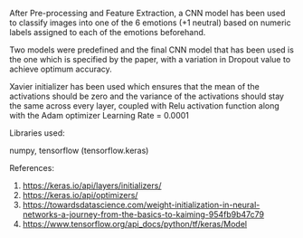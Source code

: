 After Pre-processing and Feature Extraction, a CNN model has been used to classify images into one of the 6 emotions (+1 neutral) based on numeric labels assigned to each of the emotions beforehand.

Two models were predefined and the final CNN model that has been used is the one which is specified by the paper, with a variation in Dropout value to achieve optimum accuracy.

Xavier initializer has been used which ensures that the mean of the activations should be zero and the variance of the activations should stay the same across every layer, coupled with Relu activation function along with the Adam optimizer
Learning Rate = 0.0001

Libraries used:

numpy, tensorflow (tensorflow.keras)

References:
1. https://keras.io/api/layers/initializers/
2. https://keras.io/api/optimizers/
3. https://towardsdatascience.com/weight-initialization-in-neural-networks-a-journey-from-the-basics-to-kaiming-954fb9b47c79
4. https://www.tensorflow.org/api_docs/python/tf/keras/Model
